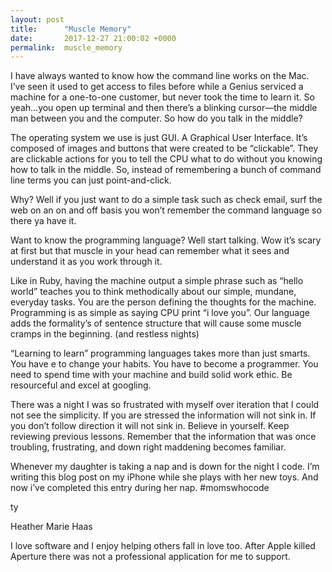 ```yaml
---
layout: post
title:      "Muscle Memory"
date:       2017-12-27 21:00:02 +0000
permalink:  muscle_memory
---
```









I have always wanted to know how the command line works on the Mac. I’ve seen it used to get access to files before while a Genius serviced a machine for a one-to-one customer, but never took the time to learn it.
So yeah...you open up terminal and then there’s a blinking cursor—the middle man between you and the computer. So how do you talk in the middle?

The operating system we use is just GUI. A Graphical User Interface.  It’s composed of  images and buttons that were created to be “clickable”. They are clickable actions for you to tell the CPU what to do without you knowing how to talk in the middle. So, instead of remembering a bunch of command line terms you can just point-and-click. 

Why? 
Well if you just want to do a simple task such as check email, surf the web on an on and off basis you won’t remember the command language so there ya have it.

Want to know the programming language? Well start talking. Wow it’s scary at first but that muscle in your head can remember what it sees and understand it as you work through it.

Like in Ruby, having the machine output a simple phrase such as “hello world” teaches you to think methodically about our simple, mundane, everyday tasks. You are the person defining the thoughts for the machine. Programming is as simple as saying CPU print “i love you”. Our language adds the formality’s of sentence structure that will cause some muscle cramps in the beginning. (and restless nights)

“Learning to learn” programming languages takes more than just smarts. You have e to change your habits. You have to become a programmer. You need to spend time with your machine and build solid work ethic. Be resourceful and excel at googling. 

There was a night I was so frustrated with myself over iteration that I could not see the simplicity. If you are stressed the information will not sink in. If you don’t follow direction it will not sink in. Believe in yourself. Keep reviewing previous lessons. Remember that the information that was once troubling, frustrating, and down right maddening becomes familiar. 

Whenever my daughter is taking a nap and is down for the night I code. I’m writing this blog post on my iPhone while she plays with her new toys. And now i’ve completed this entry during her nap. 
#momswhocode

ty

Heather Marie Haas



I love software and I enjoy helping others fall in love too. After Apple killed Aperture there was not a professional application for me to support. 
